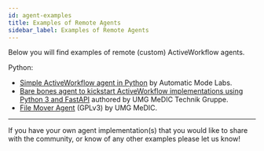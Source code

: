 ```yaml
---
id: agent-examples
title: Examples of Remote Agents
sidebar_label: Examples of Remote Agents
---
```


Below you will find examples of remote (custom) ActiveWorkflow agents.

Python:

* [Simple ActiveWorkflow agent in Python](https://github.com/automaticmode/aw_python_sample_agent) by Automatic Mode Labs.
* [Bare bones agent to kickstart ActiveWorkflow implementations using Python 3 and FastAPI](https://gitlab.gwdg.de/medinfpub/umg-medic/technik/aw-agents/agent-barebone) authored by UMG MeDIC Technik Gruppe.
* [File Mover Agent](https://gitlab.gwdg.de/medinfpub/umg-medic/technik/aw-agents/file_mover) (GPLv3) by UMG MeDIC. 

---

If you have your own agent implementation(s) that you would like to share with the community, or know of any other examples please let us know!
